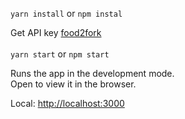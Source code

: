 `yarn install` or `npm instal`

Get API key [food2fork](https://www.food2fork.com/about/api)
<br>
<br>
`yarn start` or `npm start`

Runs the app in the development mode.<br>
Open to view it in the browser. <br/>

Local: [http://localhost:3000](http://localhost:3000) <br/>
